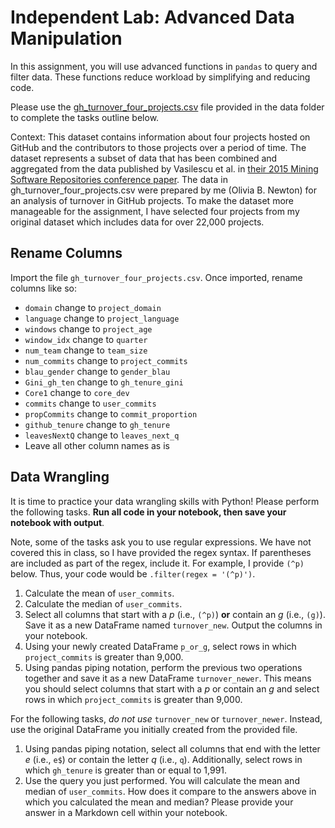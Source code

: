 # Independent Lab: Advanced Data Manipulation

In this assignment, you will use advanced functions in `pandas` to query and filter data. These functions reduce workload by simplifying and reducing code.

Please use the [gh_turnover_four_projects.csv](data/gh_turnover_four_projects.csv) file provided in the data folder to complete the tasks outline below. 

Context: This dataset contains information about four projects hosted on GitHub and the contributors to those projects over a period of time. The dataset represents a subset of data that has been combined and aggregated from the data published by Vasilescu et al. in [their 2015 Mining Software Repositories conference paper](http://doi.org/10.1109/MSR.2015.77). The data in gh_turnover_four_projects.csv were prepared by me (Olivia B. Newton) for an analysis of turnover in GitHub projects. To make the dataset more manageable for the assignment, I have selected four projects from my original dataset which includes data for over 22,000 projects.

## Rename Columns

Import the file `gh_turnover_four_projects.csv`. Once imported, rename columns like so:

* `domain` change to `project_domain`
* `language` change to `project_language`
* `windows` change to `project_age`
* `window_idx` change to `quarter`
* `num_team` change to `team_size`
* `num_commits` change to `project_commits`
* `blau_gender` change to `gender_blau`
* `Gini_gh_ten` change to `gh_tenure_gini`
* `Core1` change to `core_dev`
* `commits` change to `user_commits`
* `propCommits` change to `commit_proportion`
* `github_tenure` change to `gh_tenure`
* `leavesNextQ` change to `leaves_next_q`
* Leave all other column names as is

## Data Wrangling

It is time to practice your data wrangling skills with Python! Please perform the following tasks. **Run all code in your notebook, then save your notebook with output**.

Note, some of the tasks ask you to use regular expressions. We have not covered this in class, so I have provided the regex syntax. If parentheses are included as part of the regex, include it. For example, I provide `(^p)` below. Thus, your code would be `.filter(regex = '(^p)')`.

1. Calculate the mean of `user_commits`. 
2. Calculate the median of `user_commits`.
3. Select all columns that start with a *p* (i.e., `(^p)`) **or** contain an *g* (i.e., `(g)`). Save it as a new DataFrame named `turnover_new`. Output the columns in your notebook.
4. Using your newly created DataFrame `p_or_g`, select rows in which `project_commits` is greater than 9,000.
5. Using pandas piping notation, perform the previous two operations together and save it as a new DataFrame `turnover_newer`. This means you should select columns that start with a *p* or contain an *g* and select rows in which `project_commits` is greater than 9,000.

For the following tasks, *do not use* `turnover_new` or `turnover_newer`. Instead, use the original DataFrame you initially created from the provided file.

1. Using pandas piping notation, select all columns that end with the letter *e* (i.e., `e$`) or contain the letter *q* (i.e., `q`). Additionally, select rows in which `gh_tenure` is greater than or equal to 1,991. 
2. Use the query you just performed. You will calculate the mean and median of `user_commits`. How does it compare to the answers above in which you calculated the mean and median? Please provide your answer in a Markdown cell within your notebook.
